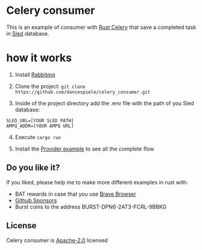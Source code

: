 # Celery consumer

This is an example of consumer with [Rust Celery](https://rusty-celery.github.io/) that save a completed task in [Sled](https://sled.rs/) database.

# how it works

1. Install [Rabbitmq](https://www.rabbitmq.com/)

2. Clone the project: `git clone https://github.com/dancespiele/celery_consumer.git`

3. Inside of the project directory add the .env file with the path of you Sled database:

```
SLED_URL=[YOUR SLED PATH]
AMPQ_ADDR=[YOUR AMPQ URL]
```

4. Execute `cargo run`

5. Install the [Provider example](https://github.com/dancespiele/celery_provider) to see all the complete flow

## Do you like it?

If you liked, please help me to make more different examples in rust with:

- BAT rewards in case that you use [Brave Browser](https://brave.com/)
- [Github Sponsors](https://github.com/sponsors/dancespiele)
- Burst coins to the address BURST-DPN6-2AT3-FCRL-9BBKG

## License

Celery consumer is [Apache-2.0](LICENSE.md) licensed